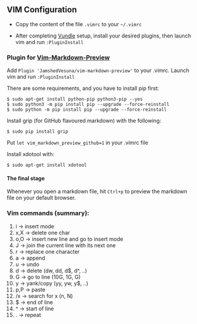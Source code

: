 ## VIM Configuration

- Copy the content of the file `.vimrc` to your `~/.vimrc`

- After completing [Vundle] setup, install your desired plugins, then launch vim and run `:PluginInstall`


### Plugin for [Vim-Markdown-Preview]

Add `Plugin 'JamshedVesuna/vim-markdown-preview'` to your .vimrc.
Launch vim and run `:PluginInstall`

There are some requirements, and you have to install pip first:
```
$ sudo apt-get install python-pip python3-pip --yes
$ sudo python3 -m pip install pip --upgrade --force-reinstall
$ sudo python -m pip install pip --upgrade --force-reinstall
```

Install grip (for GitHub flavoured markdown) with the following:
```
$ sudo pip install grip
```
Put `let vim_markdown_preview_github=1` in your .vimrc file

Install xdotool with: 
```
$ sudo apt-get install xdotool
```

#### The final stage

Whenever you open a markdown file, hit `Ctrl+p` to preview the markdown file on your default browser.

### Vim commands (summary):

1. i -> insert mode
2. x,X -> delete one char
3. o,O -> insert new line and go to insert mode
4. J -> join the current line with its next one
5. r -> replace one character
6. a -> append 
7. u -> undo
8. d -> delete (dw, dd, d$, d^, ..)
9. G -> go to line (10G, 1G, G)
10. y -> yank/copy (yy, yw, y$, ..)
11. p,P -> paste
12. /x -> search for x (n, N)
13. $ -> end of line
14. ^ -> start of line
15. . -> repeat


[Vundle]:http://github.com/VundleVim/Vundle.vim
[Vim-Markdown-Preview]:https://github.com/JamshedVesuna/vim-markdown-preview
